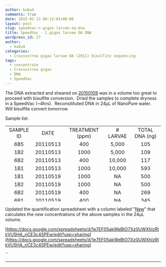 ```yaml
---
author: kubu4
comments: true
date: 2015-01-13 00:12:01+00:00
layout: post
slug: speedvac-c-gigas-larvae-oa-dna
title: SpeedVac - C.gigas larvae OA DNA
wordpress_id: 27
author:
  - kubu4
categories:
  - Crassostrea gigas larvae OA (2011) bisulfite sequencing
tags:
  - concentrate
  - Crassostrea gigas
  - DNA
  - SpeedVac
---
```


The DNA extracted and sheared on [20150109](https://robertslab.github.io/sams-notebook/2015-01-09-dna-isolation-c-gigas-larvae-from-2011-noaa-oa-experiment.html) was in a volume too great to proceed with bisulfite conversion.  Dried the samples to complete dryness in a SpeedVac (~4hrs).  Reconsitituted DNA in 24μL of NanoPure water.  Will bisulfite convert tomorrow.

Sample list:
<table width="263" style="height: 244px;" >
<tbody >
<tr >

<td style="text-align: center;" >SAMPLE ID
</td>

<td style="text-align: center;" >DATE
</td>

<td style="text-align: center;" >TREATMENT (ppm)
</td>

<td style="text-align: center;" ># LARVAE
</td>

<td style="text-align: center;" >TOTAL DNA (ng)
</td>
</tr>
<tr >

<td style="text-align: center;" >6B5
</td>

<td style="text-align: center;" >20110513
</td>

<td style="text-align: center;" >400
</td>

<td style="text-align: center;" >5,000
</td>

<td style="text-align: center;" >105
</td>
</tr>
<tr >

<td style="text-align: center;" >1B2
</td>

<td style="text-align: center;" >20110513
</td>

<td style="text-align: center;" >1000
</td>

<td style="text-align: center;" >5,000
</td>

<td style="text-align: center;" >109
</td>
</tr>
<tr >

<td style="text-align: center;" >6B2
</td>

<td style="text-align: center;" >20110513
</td>

<td style="text-align: center;" >400
</td>

<td style="text-align: center;" >10,000
</td>

<td style="text-align: center;" >117
</td>
</tr>
<tr >

<td style="text-align: center;" >1B1
</td>

<td style="text-align: center;" >20110513
</td>

<td style="text-align: center;" >1000
</td>

<td style="text-align: center;" >10,000
</td>

<td style="text-align: center;" >593
</td>
</tr>
<tr >

<td style="text-align: center;" >1B1
</td>

<td style="text-align: center;" >20110519
</td>

<td style="text-align: center;" >1000
</td>

<td style="text-align: center;" >NA
</td>

<td style="text-align: center;" >500
</td>
</tr>
<tr >

<td style="text-align: center;" >1B2
</td>

<td style="text-align: center;" >20110519
</td>

<td style="text-align: center;" >1000
</td>

<td style="text-align: center;" >NA
</td>

<td style="text-align: center;" >500
</td>
</tr>
<tr >

<td style="text-align: center;" >6B2
</td>

<td style="text-align: center;" >20110519
</td>

<td style="text-align: center;" >400
</td>

<td style="text-align: center;" >NA
</td>

<td style="text-align: center;" >269
</td>
</tr>
<tr >

<td style="text-align: center;" >6B1
</td>

<td style="text-align: center;" >20110519
</td>

<td style="text-align: center;" >400
</td>

<td style="text-align: center;" >NA
</td>

<td style="text-align: center;" >345
</td>
</tr>
</tbody>
</table>


Updated the quantification spreadsheet with a column labeled "[New](ug/uL)" that calculates the new concentrations of the above samples in the 24μL volume.

[https://docs.google.com/spreadsheets/d/1e7EF05akWeBtO7Xz0UWXhIzRlkVU5HA_rjCE3c4SPEw/edit?usp=sharing](https://docs.google.com/spreadsheets/d/1e7EF05akWeBtO7Xz0UWXhIzRlkVU5HA_rjCE3c4SPEw/edit?usp=sharing)

``



* * *




